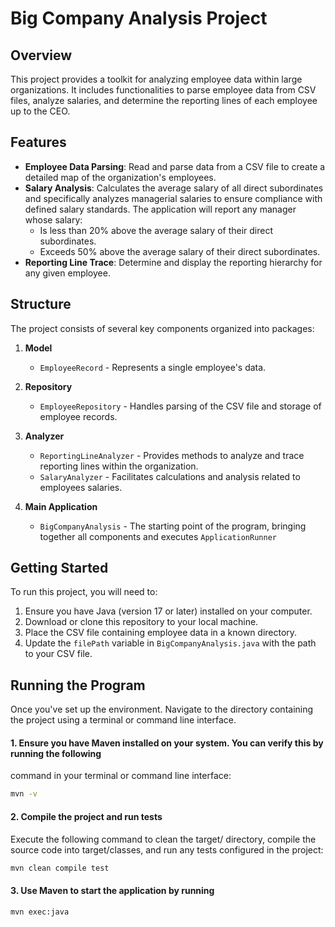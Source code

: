 # Big Company Analysis Project

## Overview

This project provides a toolkit for analyzing employee data within large organizations. It includes
functionalities to parse employee data from CSV files, analyze
salaries, and determine the reporting lines of each employee up to the CEO.

## Features

- **Employee Data Parsing**: Read and parse data from a CSV file to create a detailed map of the
  organization's employees.
- **Salary Analysis**: Calculates the average salary of all direct subordinates and specifically
  analyzes managerial salaries to ensure compliance with defined salary standards. The application
  will report any manager whose salary:
    - Is less than 20% above the average salary of their direct subordinates.
    - Exceeds 50% above the average salary of their direct subordinates.
- **Reporting Line Trace**: Determine and display the reporting hierarchy for any given employee.

## Structure

The project consists of several key components organized into packages:

1. **Model**
    - `EmployeeRecord` - Represents a single employee's data.

2. **Repository**
    - `EmployeeRepository` - Handles parsing of the CSV file and storage of employee records.

3. **Analyzer**
    - `ReportingLineAnalyzer` - Provides methods to analyze and trace reporting lines within the
      organization.
    - `SalaryAnalyzer` - Facilitates calculations and analysis related to employees salaries.

4. **Main Application**
    - `BigCompanyAnalysis` - The starting point of the program, bringing together all components and executes `ApplicationRunner` 

## Getting Started

To run this project, you will need to:

1. Ensure you have Java (version 17 or later) installed on your computer.
2. Download or clone this repository to your local machine.
3. Place the CSV file containing employee data in a known directory.
4. Update the `filePath` variable in `BigCompanyAnalysis.java` with the path to your CSV file.

## Running the Program

Once you've set up the environment. Navigate to the directory containing the project using a
terminal or command line interface.

#### 1. Ensure you have Maven installed on your system. You can verify this by running the following

command in your terminal or command line interface:

```bash
mvn -v
```

#### 2. Compile the project and run tests

Execute the following command to clean the target/ directory, compile the source code into
target/classes, and run any tests configured in the project:

```bash
mvn clean compile test
```

#### 3. Use Maven to start the application by running

```bash
mvn exec:java
```
